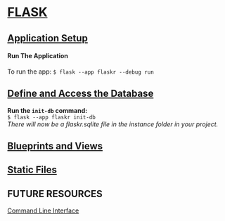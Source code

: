 # [FLASK ](https://flask.palletsprojects.com/en/2.2.x/tutorial/layout/)

## [Application Setup](https://flask.palletsprojects.com/en/2.2.x/tutorial/factory/)

#### Run The Application

To run the app:
`$ flask --app flaskr --debug run`

## [Define and Access the Database](https://flask.palletsprojects.com/en/2.2.x/tutorial/database/)

**Run the `init-db` command:**<br>
`$ flask --app flaskr init-db`<br>
_There will now be a flaskr.sqlite file in the instance folder in your project._

## [Blueprints and Views](https://flask.palletsprojects.com/en/2.2.x/tutorial/views/)

## [Static Files](https://flask.palletsprojects.com/en/2.2.x/tutorial/static/)

## FUTURE RESOURCES

[Command Line Interface](https://flask.palletsprojects.com/en/2.2.x/cli/)
